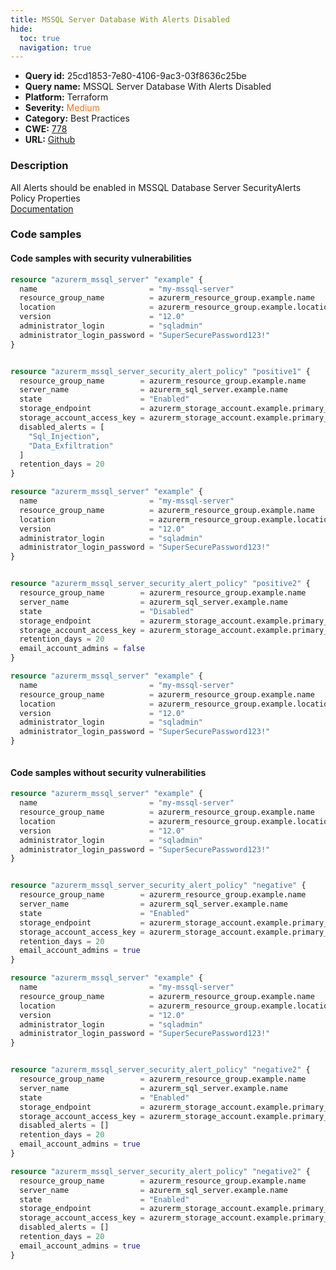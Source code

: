 ```yaml
---
title: MSSQL Server Database With Alerts Disabled
hide:
  toc: true
  navigation: true
---
```


<style>
  .highlight .hll {
    background-color: #ff171742;
  }
  .md-content {
    max-width: 1100px;
    margin: 0 auto;
  }
</style>

-   **Query id:** 25cd1853-7e80-4106-9ac3-03f8636c25be
-   **Query name:** MSSQL Server Database With Alerts Disabled
-   **Platform:** Terraform
-   **Severity:** <span style="color:#ff7213">Medium</span>
-   **Category:** Best Practices
-   **CWE:** <a href="https://cwe.mitre.org/data/definitions/778.html" onclick="newWindowOpenerSafe(event, 'https://cwe.mitre.org/data/definitions/778.html')">778</a>
-   **URL:** [Github](https://github.com/Checkmarx/kics/tree/master/assets/queries/terraform/azure/mssql_server_database_with_alerts_disabled)

### Description
All Alerts should be enabled in MSSQL Database Server SecurityAlerts Policy Properties<br>
[Documentation](https://registry.terraform.io/providers/hashicorp/azurerm/4.36.0/docs/resources/mssql_server_security_alert_policy)

### Code samples
#### Code samples with security vulnerabilities
```tf title="Positive test num. 1 - tf file" hl_lines="17"
resource "azurerm_mssql_server" "example" {
  name                         = "my-mssql-server"
  resource_group_name          = azurerm_resource_group.example.name
  location                     = azurerm_resource_group.example.location
  version                      = "12.0"
  administrator_login          = "sqladmin"
  administrator_login_password = "SuperSecurePassword123!"
}


resource "azurerm_mssql_server_security_alert_policy" "positive1" {
  resource_group_name        = azurerm_resource_group.example.name
  server_name                = azurerm_sql_server.example.name
  state                      = "Enabled"
  storage_endpoint           = azurerm_storage_account.example.primary_blob_endpoint
  storage_account_access_key = azurerm_storage_account.example.primary_access_key
  disabled_alerts = [
    "Sql_Injection",
    "Data_Exfiltration"
  ]
  retention_days = 20
}

```
```tf title="Positive test num. 2 - tf file" hl_lines="14"
resource "azurerm_mssql_server" "example" {
  name                         = "my-mssql-server"
  resource_group_name          = azurerm_resource_group.example.name
  location                     = azurerm_resource_group.example.location
  version                      = "12.0"
  administrator_login          = "sqladmin"
  administrator_login_password = "SuperSecurePassword123!"
}


resource "azurerm_mssql_server_security_alert_policy" "positive2" {
  resource_group_name        = azurerm_resource_group.example.name
  server_name                = azurerm_sql_server.example.name
  state                      = "Disabled"
  storage_endpoint           = azurerm_storage_account.example.primary_blob_endpoint
  storage_account_access_key = azurerm_storage_account.example.primary_access_key
  retention_days = 20
  email_account_admins = false
}

```
```tf title="Positive test num. 3 - tf file" hl_lines="1"
resource "azurerm_mssql_server" "example" {
  name                         = "my-mssql-server"
  resource_group_name          = azurerm_resource_group.example.name
  location                     = azurerm_resource_group.example.location
  version                      = "12.0"
  administrator_login          = "sqladmin"
  administrator_login_password = "SuperSecurePassword123!"
}



```


#### Code samples without security vulnerabilities
```tf title="Negative test num. 1 - tf file"
resource "azurerm_mssql_server" "example" {
  name                         = "my-mssql-server"
  resource_group_name          = azurerm_resource_group.example.name
  location                     = azurerm_resource_group.example.location
  version                      = "12.0"
  administrator_login          = "sqladmin"
  administrator_login_password = "SuperSecurePassword123!"
}


resource "azurerm_mssql_server_security_alert_policy" "negative" {
  resource_group_name        = azurerm_resource_group.example.name
  server_name                = azurerm_sql_server.example.name
  state                      = "Enabled"
  storage_endpoint           = azurerm_storage_account.example.primary_blob_endpoint
  storage_account_access_key = azurerm_storage_account.example.primary_access_key
  retention_days = 20
  email_account_admins = true
}


```
```tf title="Negative test num. 2 - tf file"
resource "azurerm_mssql_server" "example" {
  name                         = "my-mssql-server"
  resource_group_name          = azurerm_resource_group.example.name
  location                     = azurerm_resource_group.example.location
  version                      = "12.0"
  administrator_login          = "sqladmin"
  administrator_login_password = "SuperSecurePassword123!"
}


resource "azurerm_mssql_server_security_alert_policy" "negative2" {
  resource_group_name        = azurerm_resource_group.example.name
  server_name                = azurerm_sql_server.example.name
  state                      = "Enabled"
  storage_endpoint           = azurerm_storage_account.example.primary_blob_endpoint
  storage_account_access_key = azurerm_storage_account.example.primary_access_key
  disabled_alerts = []
  retention_days = 20
  email_account_admins = true
}


```
```tf title="Negative test num. 3 - tf file"
resource "azurerm_mssql_server_security_alert_policy" "negative2" {
  resource_group_name        = azurerm_resource_group.example.name
  server_name                = azurerm_sql_server.example.name
  state                      = "Enabled"
  storage_endpoint           = azurerm_storage_account.example.primary_blob_endpoint
  storage_account_access_key = azurerm_storage_account.example.primary_access_key
  disabled_alerts = []
  retention_days = 20
  email_account_admins = true
}
```
